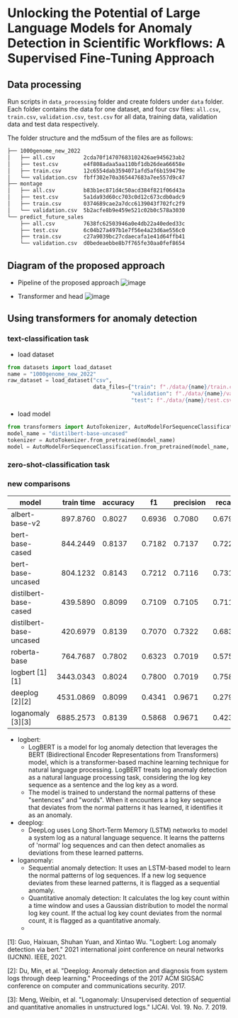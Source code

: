 # Unlocking the Potential of Large Language Models for Anomaly Detection in Scientific Workflows: A Supervised Fine-Tuning Approach

## Data processing

Run scripts in `data_processing` folder and create folders under `data` folder.
Each folder contains the data for one dataset, and four csv files: `all.csv`, `train.csv`, `validation.csv`, `test.csv` for all data, training data, validation data and test data respectively.

The folder structure and the md5sum of the files are as follows:
```bash
├── 1000genome_new_2022
│   ├── all.csv         2cda70f14707683102426ae945623ab2
│   ├── test.csv        e4f808adaa5aa110bf1db26dea66658e
│   ├── train.csv       12c6554dab3594071afd5af6b159479e
│   └── validation.csv  fbff302e70a365447683a7ee557d9c47
├── montage
│   ├── all.csv         b83b1ec871d4c50acd384f821f06d43a
│   ├── test.csv        5a1da93d60cc703c0d12c673cdb0adc9
│   ├── train.csv       0374689cae2a7dcc6139043f702fc2f9
│   └── validation.csv  5b2acfe8b9e459e521c02b0c578a3030
└── predict_future_sales
    ├── all.csv         7638fc62503946a0e4db22a40eded33c
    ├── test.csv        6c04b27a497b1e7f56e4a23d6ae556c0
    ├── train.csv       c27a9039bc27cdaecafa1e41d64ffb41
    └── validation.csv  d0bedeaebbe8b7f765fe30aa0fef8654
```

## Diagram of the proposed approach

* Pipeline of the proposed approach
![image](https://huggingface.co/datasets/huggingface-course/documentation-images/resolve/main/en/chapter2/full_nlp_pipeline-dark.svg)

* Transformer and head
![image](https://huggingface.co/datasets/huggingface-course/documentation-images/resolve/main/en/chapter2/transformer_and_head-dark.svg)

## Using transformers for anomaly detection

### text-classification task

* load dataset

```python
from datasets import load_dataset
name = "1000genome_new_2022"
raw_dataset = load_dataset("csv",
                           data_files={"train": f"./data/{name}/train.csv",
                                       "validation": f"./data/{name}/validation.csv",
                                       "test": f"./data/{name}/test.csv"})
```

* load model

```python
from transformers import AutoTokenizer, AutoModelForSequenceClassification
model_name = "distilbert-base-uncased"
tokenizer = AutoTokenizer.from_pretrained(model_name)
model = AutoModelForSequenceClassification.from_pretrained(model_name, num_labels=2)
```

### zero-shot-classification task


### new comparisons
<!-- 1000 genome training epoch: 3 -->
  | model                   | train time | accuracy | f1     | precision | recall |
  | ----------------------- | ---------: | -------- | ------ | --------- | ------ |
  | albert-base-v2          |   897.8760 | 0.8027   | 0.6936 | 0.7080    | 0.6797 |
  | bert-base-cased         |   844.2449 | 0.8137   | 0.7182 | 0.7137    | 0.7228 |
  | bert-base-uncased       |   804.1232 | 0.8143   | 0.7212 | 0.7116    | 0.7310 |
  | distilbert-base-cased   |   439.5890 | 0.8099   | 0.7109 | 0.7105    | 0.7114 |
  | distilbert-base-uncased |   420.6979 | 0.8139   | 0.7070 | 0.7322    | 0.6835 |
  | roberta-base            |   764.7687 | 0.7802   | 0.6323 | 0.7019    | 0.5753 |
  | logbert [1][1]          |  3443.0343 | 0.8024   | 0.7800 | 0.7019    | 0.7589 |
  | deeplog [2][2]          |  4531.0869 | 0.8099   | 0.4341 | 0.9671    | 0.2798 |
  | loganomaly [3][3]       |  6885.2573 | 0.8139   | 0.5868 | 0.9671    | 0.4239 |


* logbert:
  * LogBERT is a model for log anomaly detection that leverages the BERT (Bidirectional Encoder Representations from Transformers) model, which is a transformer-based machine learning technique for natural language processing. LogBERT treats log anomaly detection as a natural language processing task, considering the log key sequence as a sentence and the log key as a word.
  * The model is trained to understand the normal patterns of these "sentences" and "words". When it encounters a log key sequence that deviates from the normal patterns it has learned, it identifies it as an anomaly.
* deeplog:
  * DeepLog uses Long Short-Term Memory (LSTM) networks to model a system log as a natural language sequence. It learns the patterns of 'normal' log sequences and can then detect anomalies as deviations from these learned patterns.
* loganomaly:
  * Sequential anomaly detection: It uses an LSTM-based model to learn the normal patterns of log sequences. If a new log sequence deviates from these learned patterns, it is flagged as a sequential anomaly.
  * Quantitative anomaly detection: It calculates the log key count within a time window and uses a Gaussian distribution to model the normal log key count. If the actual log key count deviates from the normal count, it is flagged as a quantitative anomaly.
  * 
[1]: Guo, Haixuan, Shuhan Yuan, and Xintao Wu. "Logbert: Log anomaly detection via bert." 2021 international joint conference on neural networks (IJCNN). IEEE, 2021.

[2]: Du, Min, et al. "Deeplog: Anomaly detection and diagnosis from system logs through deep learning." Proceedings of the 2017 ACM SIGSAC conference on computer and communications security. 2017.

[3]: Meng, Weibin, et al. "Loganomaly: Unsupervised detection of sequential and quantitative anomalies in unstructured logs." IJCAI. Vol. 19. No. 7. 2019.
